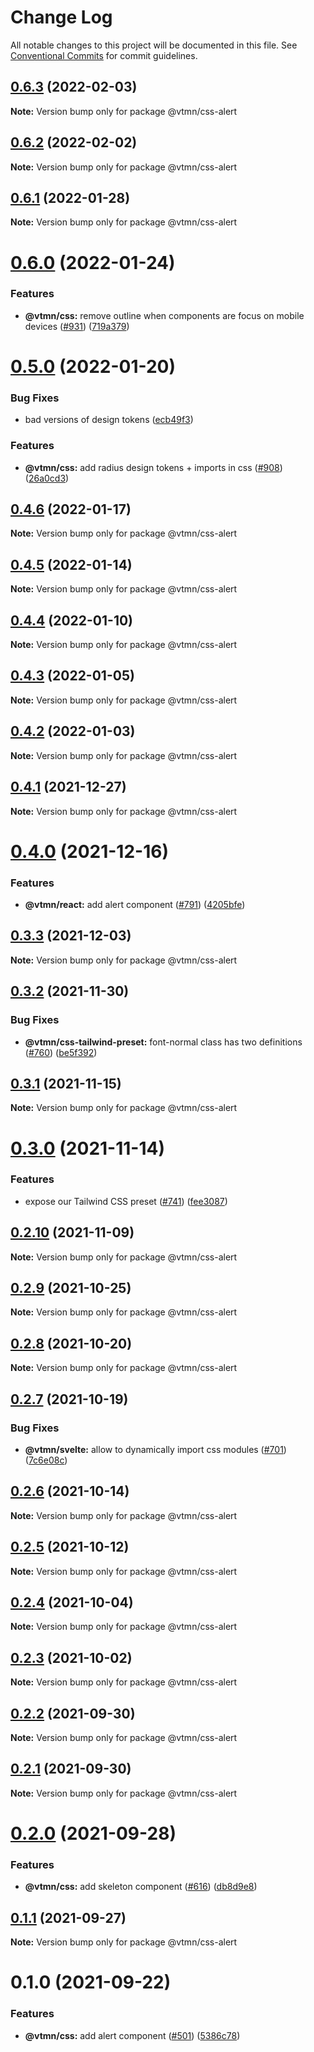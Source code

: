 # Change Log

All notable changes to this project will be documented in this file.
See [Conventional Commits](https://conventionalcommits.org) for commit guidelines.

## [0.6.3](https://github.com/Decathlon/vitamin-web/compare/@vtmn/css-alert@0.6.2...@vtmn/css-alert@0.6.3) (2022-02-03)

**Note:** Version bump only for package @vtmn/css-alert





## [0.6.2](https://github.com/Decathlon/vitamin-web/compare/@vtmn/css-alert@0.6.1...@vtmn/css-alert@0.6.2) (2022-02-02)

**Note:** Version bump only for package @vtmn/css-alert





## [0.6.1](https://github.com/Decathlon/vitamin-web/compare/@vtmn/css-alert@0.6.0...@vtmn/css-alert@0.6.1) (2022-01-28)

**Note:** Version bump only for package @vtmn/css-alert





# [0.6.0](https://github.com/Decathlon/vitamin-web/compare/@vtmn/css-alert@0.5.0...@vtmn/css-alert@0.6.0) (2022-01-24)


### Features

* **@vtmn/css:** remove outline when components are focus on mobile devices ([#931](https://github.com/Decathlon/vitamin-web/issues/931)) ([719a379](https://github.com/Decathlon/vitamin-web/commit/719a379f5863d9c95e67795fb1ca0e4975e12a4e))





# [0.5.0](https://github.com/Decathlon/vitamin-web/compare/@vtmn/css-alert@0.4.6...@vtmn/css-alert@0.5.0) (2022-01-20)


### Bug Fixes

* bad versions of design tokens ([ecb49f3](https://github.com/Decathlon/vitamin-web/commit/ecb49f3d1e672cb3ba78c23dc64fd899ea4a08c1))


### Features

* **@vtmn/css:** add radius design tokens + imports in css ([#908](https://github.com/Decathlon/vitamin-web/issues/908)) ([26a0cd3](https://github.com/Decathlon/vitamin-web/commit/26a0cd3809792e9ea127bfaa8aa66ed3bd276990))





## [0.4.6](https://github.com/Decathlon/vitamin-web/compare/@vtmn/css-alert@0.4.5...@vtmn/css-alert@0.4.6) (2022-01-17)

**Note:** Version bump only for package @vtmn/css-alert





## [0.4.5](https://github.com/Decathlon/vitamin-web/compare/@vtmn/css-alert@0.4.4...@vtmn/css-alert@0.4.5) (2022-01-14)

**Note:** Version bump only for package @vtmn/css-alert





## [0.4.4](https://github.com/Decathlon/vitamin-web/compare/@vtmn/css-alert@0.4.3...@vtmn/css-alert@0.4.4) (2022-01-10)

**Note:** Version bump only for package @vtmn/css-alert





## [0.4.3](https://github.com/Decathlon/vitamin-web/compare/@vtmn/css-alert@0.4.2...@vtmn/css-alert@0.4.3) (2022-01-05)

**Note:** Version bump only for package @vtmn/css-alert





## [0.4.2](https://github.com/Decathlon/vitamin-web/compare/@vtmn/css-alert@0.4.1...@vtmn/css-alert@0.4.2) (2022-01-03)

**Note:** Version bump only for package @vtmn/css-alert





## [0.4.1](https://github.com/Decathlon/vitamin-web/compare/@vtmn/css-alert@0.4.0...@vtmn/css-alert@0.4.1) (2021-12-27)

**Note:** Version bump only for package @vtmn/css-alert





# [0.4.0](https://github.com/Decathlon/vitamin-web/compare/@vtmn/css-alert@0.3.3...@vtmn/css-alert@0.4.0) (2021-12-16)


### Features

* **@vtmn/react:** add alert component ([#791](https://github.com/Decathlon/vitamin-web/issues/791)) ([4205bfe](https://github.com/Decathlon/vitamin-web/commit/4205bfec0785462d83b71aa0a02a706eae35d046))





## [0.3.3](https://github.com/Decathlon/vitamin-web/compare/@vtmn/css-alert@0.3.2...@vtmn/css-alert@0.3.3) (2021-12-03)

**Note:** Version bump only for package @vtmn/css-alert





## [0.3.2](https://github.com/Decathlon/vitamin-web/compare/@vtmn/css-alert@0.3.1...@vtmn/css-alert@0.3.2) (2021-11-30)


### Bug Fixes

* **@vtmn/css-tailwind-preset:** font-normal class has two definitions ([#760](https://github.com/Decathlon/vitamin-web/issues/760)) ([be5f392](https://github.com/Decathlon/vitamin-web/commit/be5f39296dfaa2deb89e84f2823e10108fb037a2))





## [0.3.1](https://github.com/Decathlon/vitamin-web/compare/@vtmn/css-alert@0.3.0...@vtmn/css-alert@0.3.1) (2021-11-15)

**Note:** Version bump only for package @vtmn/css-alert





# [0.3.0](https://github.com/Decathlon/vitamin-web/compare/@vtmn/css-alert@0.2.10...@vtmn/css-alert@0.3.0) (2021-11-14)


### Features

* expose our Tailwind CSS preset ([#741](https://github.com/Decathlon/vitamin-web/issues/741)) ([fee3087](https://github.com/Decathlon/vitamin-web/commit/fee308730bd4978fecdcfdf4bc3d8b9ef95e5739))





## [0.2.10](https://github.com/Decathlon/vitamin-web/compare/@vtmn/css-alert@0.2.9...@vtmn/css-alert@0.2.10) (2021-11-09)

**Note:** Version bump only for package @vtmn/css-alert





## [0.2.9](https://github.com/Decathlon/vitamin-web/compare/@vtmn/css-alert@0.2.8...@vtmn/css-alert@0.2.9) (2021-10-25)

**Note:** Version bump only for package @vtmn/css-alert





## [0.2.8](https://github.com/Decathlon/vitamin-web/compare/@vtmn/css-alert@0.2.7...@vtmn/css-alert@0.2.8) (2021-10-20)

**Note:** Version bump only for package @vtmn/css-alert





## [0.2.7](https://github.com/Decathlon/vitamin-web/compare/@vtmn/css-alert@0.2.6...@vtmn/css-alert@0.2.7) (2021-10-19)


### Bug Fixes

* **@vtmn/svelte:** allow to dynamically import css modules ([#701](https://github.com/Decathlon/vitamin-web/issues/701)) ([7c6e08c](https://github.com/Decathlon/vitamin-web/commit/7c6e08c4f76aa32fe92f91d7979df73796ff66e7))





## [0.2.6](https://github.com/Decathlon/vitamin-web/compare/@vtmn/css-alert@0.2.5...@vtmn/css-alert@0.2.6) (2021-10-14)

**Note:** Version bump only for package @vtmn/css-alert





## [0.2.5](https://github.com/Decathlon/vitamin-web/compare/@vtmn/css-alert@0.2.4...@vtmn/css-alert@0.2.5) (2021-10-12)

**Note:** Version bump only for package @vtmn/css-alert





## [0.2.4](https://github.com/Decathlon/vitamin-web/compare/@vtmn/css-alert@0.2.3...@vtmn/css-alert@0.2.4) (2021-10-04)

**Note:** Version bump only for package @vtmn/css-alert





## [0.2.3](https://github.com/Decathlon/vitamin-web/compare/@vtmn/css-alert@0.2.2...@vtmn/css-alert@0.2.3) (2021-10-02)

**Note:** Version bump only for package @vtmn/css-alert





## [0.2.2](https://github.com/Decathlon/vitamin-web/compare/@vtmn/css-alert@0.2.1...@vtmn/css-alert@0.2.2) (2021-09-30)

**Note:** Version bump only for package @vtmn/css-alert





## [0.2.1](https://github.com/Decathlon/vitamin-web/compare/@vtmn/css-alert@0.2.0...@vtmn/css-alert@0.2.1) (2021-09-30)

**Note:** Version bump only for package @vtmn/css-alert





# [0.2.0](https://github.com/Decathlon/vitamin-web/compare/@vtmn/css-alert@0.1.1...@vtmn/css-alert@0.2.0) (2021-09-28)


### Features

* **@vtmn/css:** add skeleton component ([#616](https://github.com/Decathlon/vitamin-web/issues/616)) ([db8d9e8](https://github.com/Decathlon/vitamin-web/commit/db8d9e80eeb56aac8b3b5584b421244eb8588537))





## [0.1.1](https://github.com/Decathlon/vitamin-web/compare/@vtmn/css-alert@0.1.0...@vtmn/css-alert@0.1.1) (2021-09-27)

**Note:** Version bump only for package @vtmn/css-alert





# 0.1.0 (2021-09-22)


### Features

* **@vtmn/css:** add alert component ([#501](https://github.com/Decathlon/vitamin-web/issues/501)) ([5386c78](https://github.com/Decathlon/vitamin-web/commit/5386c7858ecf08beaf55c6474589d63026c6bf82))

